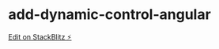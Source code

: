 # add-dynamic-control-angular

[Edit on StackBlitz ⚡️](https://stackblitz.com/edit/add-dynamic-control-angular)